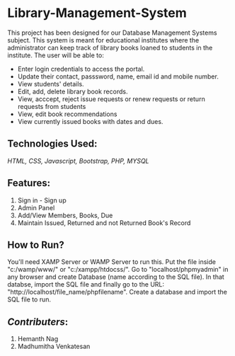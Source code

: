 # Library-Management-System

This project has been designed for our Database Management Systems subject. This system is meant for educational institutes where the administrator can keep track of library books loaned to students in the institute. The user will be able to:
- Enter login credentials to access the portal.
- Update their contact, passsword, name, email id and mobile number.
- View students' details.
- Edit, add, delete library book records.
- View, acccept, reject issue requests or renew requests or return requests from students
- View, edit book recommendations
- View currently issued books with dates and dues.


## Technologies Used:
<i> HTML, CSS, Javascript, Bootstrap, PHP, MYSQL </i>

## Features:

1. Sign in - Sign up
2. Admin Panel
3. Add/View Members, Books, Due
4. Maintain Issued, Returned and not Returned Book's Record


## How to Run?
You'll need XAMP Server or WAMP Server to run this. Put the file inside "c:/wamp/www/" or "c:/xampp/htdocss/". Go to "localhost/phpmyadmin" in any browser and create Database (name according to the SQL file). In that databse, import the SQL file and finally go to the URL: "http://localhost/file_name/phpfilename". Create a database and import the SQL file to run.


## *Contributers*:
1. Hemanth Nag
2. Madhumitha Venkatesan
